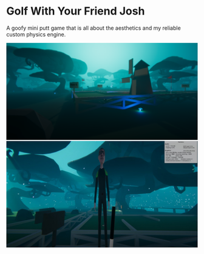 # Golf With Your Friend Josh
A goofy mini putt game that is all about the aesthetics and my reliable custom physics engine.

<div align="center">

<img src="https://github.com/ethroz/Golf-With-Your-Friend-Josh/blob/master/Images/Windmill.png?raw=true" alt="Windmill">

<img src="https://github.com/ethroz/Golf-With-Your-Friend-Josh/blob/master/Images/GWYFJ.jpg?raw=true" alt="Josh">

</div>
